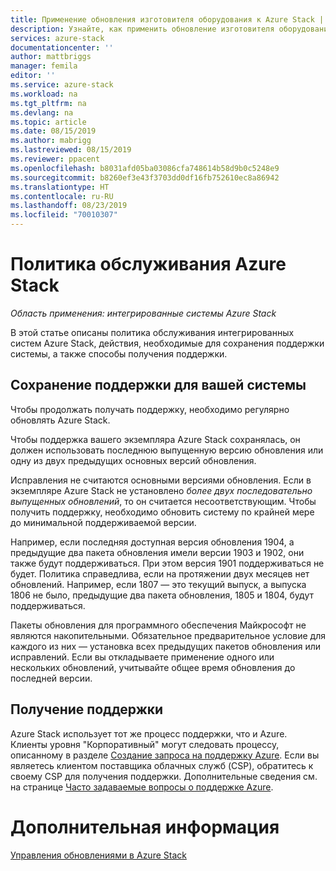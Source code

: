 ```yaml
---
title: Применение обновления изготовителя оборудования к Azure Stack | Документация Майкрософт
description: Узнайте, как применить обновление изготовителя оборудования к Azure Stack.
services: azure-stack
documentationcenter: ''
author: mattbriggs
manager: femila
editor: ''
ms.service: azure-stack
ms.workload: na
ms.tgt_pltfrm: na
ms.devlang: na
ms.topic: article
ms.date: 08/15/2019
ms.author: mabrigg
ms.lastreviewed: 08/15/2019
ms.reviewer: ppacent
ms.openlocfilehash: b8031afd05ba03086cfa748614b58d9b0c5248e9
ms.sourcegitcommit: b8260ef3e43f3703dd0df16fb752610ec8a86942
ms.translationtype: HT
ms.contentlocale: ru-RU
ms.lasthandoff: 08/23/2019
ms.locfileid: "70010307"
---
```

# <a name="azure-stack-servicing-policy"></a>Политика обслуживания Azure Stack

*Область применения: интегрированные системы Azure Stack*

В этой статье описаны политика обслуживания интегрированных систем Azure Stack, действия, необходимые для сохранения поддержки системы, а также способы получения поддержки.

## <a name="keep-your-system-under-support"></a>Сохранение поддержки для вашей системы

Чтобы продолжать получать поддержку, необходимо регулярно обновлять Azure Stack.

Чтобы поддержка вашего экземпляра Azure Stack сохранялась, он должен использовать последнюю выпущенную версию обновления или одну из двух предыдущих основных версий обновления.

Исправления не считаются основными версиями обновления. Если в экземпляре Azure Stack не установлено *более двух последовательно выпущенных обновлений*, то он считается несоответствующим. Чтобы получить поддержку, необходимо обновить систему по крайней мере до минимальной поддерживаемой версии.

Например, если последняя доступная версия обновления 1904, а предыдущие два пакета обновления имели версии 1903 и 1902, они также будут поддерживаться. При этом версия 1901 поддерживаться не будет. Политика справедлива, если на протяжении двух месяцев нет обновлений. Например, если 1807 — это текущий выпуск, а выпуска 1806 не было, предыдущие два пакета обновления, 1805 и 1804, будут поддерживаться.

Пакеты обновления для программного обеспечения Майкрософт не являются накопительными. Обязательное предварительное условие для каждого из них — установка всех предыдущих пакетов обновления или исправлений. Если вы откладываете применение одного или нескольких обновлений, учитывайте общее время обновления до последней версии.

## <a name="get-support"></a>Получение поддержки

Azure Stack использует тот же процесс поддержки, что и Azure. Клиенты уровня "Корпоративный" могут следовать процессу, описанному в разделе [Создание запроса на поддержку Azure](https://docs.microsoft.com/azure/azure-supportability/how-to-create-azure-support-request). Если вы являетесь клиентом поставщика облачных служб (CSP), обратитесь к своему CSP для получения поддержки. Дополнительные сведения см. на странице [Часто задаваемые вопросы о поддержке Azure](https://azure.microsoft.com/support/faq/).

# <a name="next-steps"></a>Дополнительная информация

[Управления обновлениями в Azure Stack](azure-stack-updates.md)

